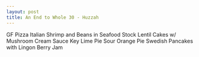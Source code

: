 ```yaml
---
layout: post
title: An End to Whole 30 - Huzzah
---
```

GF Pizza
Italian Shrimp and Beans in Seafood Stock
Lentil Cakes w/ Mushroom Cream Sauce
Key Lime Pie
Sour Orange Pie
Swedish Pancakes with Lingon Berry Jam